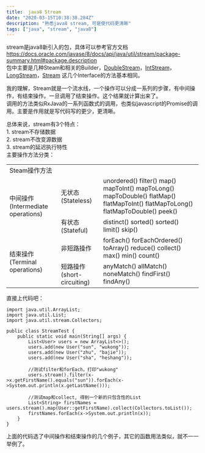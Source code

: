 ```yaml
---
title:  java8 Stream
date: "2020-03-15T10:38:38.284Z"
description: "熟悉java8 stream, 可是使代码更清晰"
tags: ["java", "stream", "java8"]
---
```


stream是java8新引入的包，具体可以参考官方文档
<https://docs.oracle.com/javase/8/docs/api/java/util/stream/package-summary.html#package.description>  
包中主要是几种Steam和相关的Builder，[DoubleStream](https://docs.oracle.com/javase/8/docs/api/java/util/stream/DoubleStream.html)，[IntStream](https://docs.oracle.com/javase/8/docs/api/java/util/stream/IntStream.html)，[LongStream](https://docs.oracle.com/javase/8/docs/api/java/util/stream/LongStream.html)，[Stream<T>](https://docs.oracle.com/javase/8/docs/api/java/util/stream/Stream.html)
这几个Interface的方法基本相同。

我的理解，Stream就是一个流水线，一个操作可以分成一系列的步骤，有中间操作，有结束操作。一旦调用了结束操作。这个结果就计算出来了。  
调用的方法类似RxJava的一系列函数式的调用，也类似javascript的Promise的调用。主要是作用就是写代码写的更少，更清晰。  

总体来说，stream有3个特点：  
       1. stream不存储数据  
       2. stream不改变源数据  
       3. stream的延迟执行特性  
主要操作方法分类：
<table>
    <tr>
        <td colspan=3>Steam操作方法</td>
    </tr>
    <tr>
        <td rowspan=2>中间操作(Intermediate operations)</td>
        <td>无状态(Stateless)</td>
        <td>unordered() filter() map() mapToInt() mapToLong() mapToDouble() flatMap() flatMapToInt() flatMapToLong() flatMapToDouble() peek()</td>
    </tr>
    <tr>
        <td>有状态(Stateful)</td>
        <td>distinct() sorted() sorted() limit() skip()</td>
    </tr>
    <tr>
        <td rowspan=2>结束操作(Terminal operations)</td>
        <td>非短路操作</td>
        <td>forEach() forEachOrdered() toArray() reduce() collect() max() min() count()</td>
    </tr>
    <tr>
        <td>短路操作(short-circuiting)</td>
        <td>anyMatch() allMatch() noneMatch() findFirst() findAny()</td>
    </tr>
</table>

直接上代码吧：  
```
import java.util.ArrayList;
import java.util.List;
import java.util.stream.Collectors;

public class StreamTest {
    public static void main(String[] args) {
        List<User> users = new ArrayList<>();
        users.add(new User("sun", "wukong"));
        users.add(new User("zhu", "bajie"));
        users.add(new User("sha", "heshang"));

        //测试filter和forEach，打印"wukong"
        users.stream().filter(x->x.getFirstName().equals("sun")).forEach(x->System.out.println(x.getLastName()));

        //测试map和collect, 得到一个新的只包含性的List 
        List<String> firstNames = users.stream().map(User::getFirstName).collect(Collectors.toList());
        firstNames.forEach(x->System.out.println(x));
    }
}
```  
上面的代码选了中间操作和结束操作的几个例子，其它的函数用法类似，就不一一举例了。
